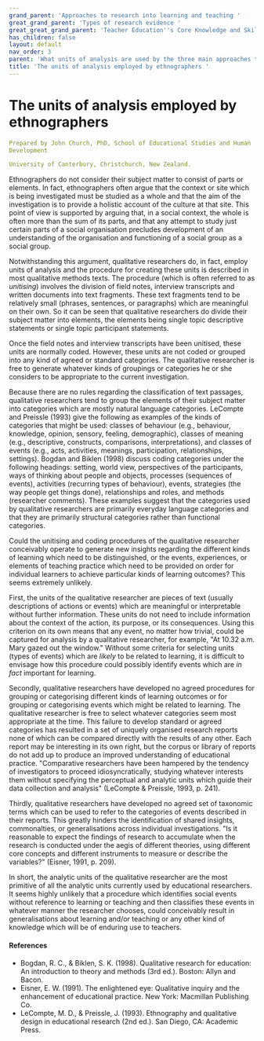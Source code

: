 ```yaml
---
grand_parent: 'Approaches to research into learning and teaching '
great_grand_parent: 'Types of research evidence '
great_great_grand_parent: 'Teacher Education''s Core Knowledge and Skills.'
has_children: false
layout: default
nav_order: 3
parent: 'What units of analysis are used by the three main approaches to research? '
title: 'The units of analysis employed by ethnographers '
---
```

# The units of analysis employed by ethnographers


```yaml
Prepared by John Church, PhD, School of Educational Studies and Human
Development

University of Canterbury, Christchurch, New Zealand.
```


Ethnographers do not consider their subject matter to consist of parts
or elements. In fact, ethnographers often argue that the context or site
which is being investigated must be studied as a whole and that the aim
of the investigation is to provide a holistic account of the culture at
that site. This point of view is supported by arguing that, in a social
context, the whole is often more than the sum of its parts, and that any
attempt to study just certain parts of a social organisation precludes
development of an understanding of the organisation and functioning of a
social group as a social group.

Notwithstanding this argument, qualitative researchers do, in fact,
employ units of analysis and the procedure for creating these units is
described in most qualitative methods texts. The procedure (which is
often referred to as *unitising*) involves the division of field notes,
interview transcripts and written documents into text fragments. These
text fragments tend to be relatively small (phrases, sentences, or
paragraphs) which are meaningful on their own. So it can be seen that
qualitative researchers do divide their subject matter into elements,
the elements being single topic descriptive statements or single topic
participant statements.

Once the field notes and interview transcripts have been unitised, these
units are normally coded. However, these units are not coded or grouped
into any kind of agreed or standard categories. The qualitative
researcher is free to generate whatever kinds of groupings or categories
he or she considers to be appropriate to the current investigation.

Because there are no rules regarding the classification of text
passages, qualitative researchers tend to group the elements of their
subject matter into categories which are mostly natural language
categories. LeCompte and Preissle (1993) give the following as examples
of the kinds of categories that might be used: classes of behaviour
(e.g., behaviour, knowledge, opinion, sensory, feeling, demographic),
classes of meaning (e.g., descriptive, constructs, comparisons,
interpretations), and classes of events (e.g., acts, activities,
meanings, participation, relationships, settings). Bogdan and Biklen
(1998) discuss coding categories under the following headings: setting,
world view, perspectives of the participants, ways of thinking about
people and objects, processes (sequences of events), activities
(recurring types of behaviour), events, strategies (the way people get
things done), relationships and roles, and methods (researcher
comments). These examples suggest that the categories used by
qualitative researchers are primarily everyday language categories and
that they are primarily structural categories rather than functional
categories.

Could the unitising and coding procedures of the qualitative researcher
conceivably operate to generate new insights regarding the different
kinds of learning which need to be distinguished, or the events,
experiences, or elements of teaching practice which need to be provided
on order for individual learners to achieve particular kinds of learning
outcomes? This seems extremely unlikely.

First, the units of the qualitative researcher are pieces of text
(usually descriptions of actions or events) which are meaningful or
interpretable without further information. These units do not need to
include information about the context of the action, its purpose, or its
consequences. Using this criterion on its own means that any event, no
matter how trivial, could be captured for analysis by a qualitative
researcher, for example, "At 10.32 a.m. Mary gazed out the window."
Without some criteria for selecting units (types of events) which are
*likely* to be related to learning, it is difficult to envisage how this
procedure could possibly identify events which are *in fact* important
for learning.

Secondly, qualitative researchers have developed no agreed procedures
for grouping or categorising different kinds of learning outcomes or for
grouping or categorising events which might be related to learning. The
qualitative researcher is free to select whatever categories seem most
appropriate at the time. This failure to develop standard or agreed
categories has resulted in a set of uniquely organised research reports
none of which can be compared directly with the results of any other.
Each report may be interesting in its own right, but the corpus or
library of reports do not add up to produce an improved understanding of
educational practice. "Comparative researchers have been hampered by the
tendency of investigators to proceed idiosyncratically, studying
whatever interests them without specifying the perceptual and analytic
units which guide their data collection and analysis" (LeCompte &
Preissle, 1993, p. 241).

Thirdly, qualitative researchers have developed no agreed set of
taxonomic terms which can be used to refer to the categories of events
described in their reports. This greatly hinders the identification of
shared insights, commonalties, or generalisations across individual
investigations. "Is it reasonable to expect the findings of research to
accumulate when the research is conducted under the aegis of different
theories, using different core concepts and different instruments to
measure or describe the variables?" (Eisner, 1991, p. 209).

In short, the analytic units of the qualitative researcher are the most
primitive of all the analytic units currently used by educational
researchers. It seems highly unlikely that a procedure which identifies
social events without reference to learning or teaching and then
classifies these events in whatever manner the researcher chooses, could
conceivably result in generalisations about learning and/or teaching or
any other kind of knowledge which will be of enduring use to teachers.


#### References

-   Bogdan, R. C., & Biklen, S. K. (1998). Qualitative research for
    education: An introduction to theory and methods (3rd ed.). Boston:
    Allyn and Bacon.
-   Eisner, E. W. (1991). The enlightened eye: Qualitative inquiry and
    the enhancement of educational practice. New York: Macmillan
    Publishing Co.
-   LeCompte, M. D., & Preissle, J. (1993). Ethnography and qualitative
    design in educational research (2nd ed.). San Diego, CA: Academic
    Press.
